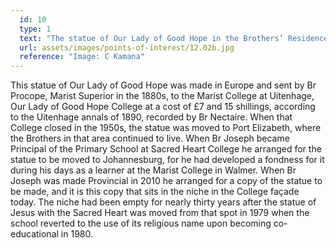 ```yaml
---
  id: 10
  type: 1
  text: "The statue of Our Lady of Good Hope in the Brothers’ Residence."
  url: assets/images/points-of-interest/12.02b.jpg
  reference: "Image: C Kamana"
---
```

This statue of Our Lady of Good Hope was made in Europe and sent by Br Procope, Marist Superior in the 1880s, to the Marist College at Uitenhage, Our Lady of Good Hope College at a cost of £7 and 15 shillings, according to the Uitenhage annals of 1890, recorded by Br Nectaire. When that College closed in the 1950s, the statue was moved to Port Elizabeth, where the Brothers in that area continued to live. When Br Joseph became Principal of the Primary School at Sacred Heart College he arranged for the statue to be moved to Johannesburg, for he had developed a fondness for it during his days as a learner at the Marist College in Walmer. When Br Joseph was made Provincial in 2010 he arranged for a copy of the statue to be made, and it is this copy that sits in the niche in the College façade today. The niche had been empty for nearly thirty years after the statue of Jesus with the Sacred Heart was moved from that spot in 1979 when the school reverted to the use of its religious name upon becoming co-educational in 1980. 

